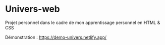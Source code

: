 # Univers-web

Projet personnel dans le cadre de mon apprentissage personnel en HTML & CSS

Démonstration : https://demo-univers.netlify.app/
